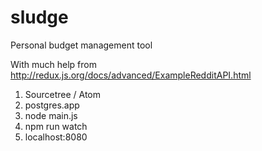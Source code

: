 # sludge
Personal budget management tool

With much help from http://redux.js.org/docs/advanced/ExampleRedditAPI.html

1. Sourcetree / Atom
2. postgres.app
3. node main.js <data>
4. npm run watch
5. localhost:8080
